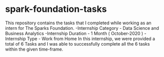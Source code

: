 # spark-foundation-tasks

This repository contains the tasks that I completed while working as an intern for The Sparks Foundation.
-Internship Category - Data Science and Business Analytics
-Internship Duration - 1 Month ( October-2020 )
-Internship Type - Work from Home
In this internship, we were provided a total of 6 Tasks and I was able to successfully complete all the 6 tasks within the given time-frame.


